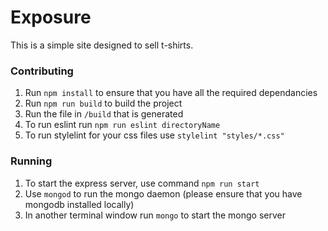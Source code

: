 # Exposure 
This is a simple site designed to sell t-shirts.

### Contributing
1. Run `npm install` to ensure that you have all the required dependancies
2. Run `npm run build` to build the project
3. Run the file in `/build` that is generated
4. To run eslint run `npm run eslint directoryName`
5. To run stylelint for your css files use `stylelint "styles/*.css"`

### Running
1. To start the express server, use command `npm run start`
2. Use `mongod` to run the mongo daemon (please ensure that you have mongodb installed locally)
3. In another terminal window run `mongo` to start the mongo server